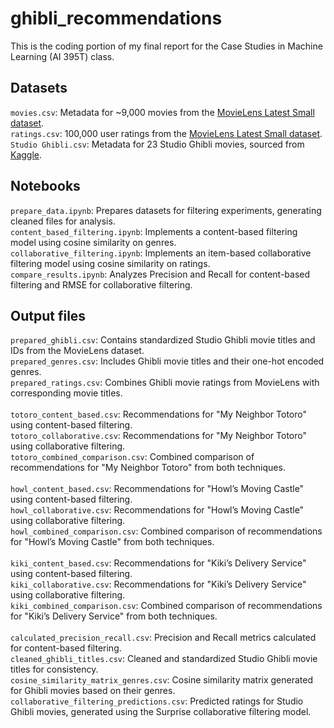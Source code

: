 # ghibli_recommendations
This is the coding portion of my final report for the Case Studies in Machine Learning (AI 395T) class.

## Datasets <br/> 
`movies.csv`: Metadata for ~9,000 movies from the [MovieLens Latest Small dataset](https://grouplens.org/datasets/movielens/).<br/>
`ratings.csv`: 100,000 user ratings from the [MovieLens Latest Small dataset](https://grouplens.org/datasets/movielens/).<br/>
`Studio Ghibli.csv`: Metadata for 23 Studio Ghibli movies, sourced from [Kaggle](https://www.kaggle.com/datasets/shruthiiiee/studio-ghibli-dataset).<br/>

## Notebooks <br/>
`prepare_data.ipynb`: Prepares datasets for filtering experiments, generating cleaned files for analysis.<br/>
`content_based_filtering.ipynb`: Implements a content-based filtering model using cosine similarity on genres.<br/>
`collaborative_filtering.ipynb`: Implements an item-based collaborative filtering model using cosine similarity on ratings.<br/>
`compare_results.ipynb`: Analyzes Precision and Recall for content-based filtering and RMSE for collaborative filtering.<br/>

## Output files
`prepared_ghibli.csv`: Contains standardized Studio Ghibli movie titles and IDs from the MovieLens dataset.<br/>
`prepared_genres.csv`: Includes Ghibli movie titles and their one-hot encoded genres.<br/>
`prepared_ratings.csv`: Combines Ghibli movie ratings from MovieLens with corresponding movie titles.<br/>
<br/>
`totoro_content_based.csv`: Recommendations for "My Neighbor Totoro" using content-based filtering.<br/>
`totoro_collaborative.csv`: Recommendations for "My Neighbor Totoro" using collaborative filtering.<br/>
`totoro_combined_comparison.csv`: Combined comparison of recommendations for "My Neighbor Totoro" from both techniques.<br/>
<br/>
`howl_content_based.csv`: Recommendations for "Howl’s Moving Castle" using content-based filtering.<br/>
`howl_collaborative.csv`: Recommendations for "Howl’s Moving Castle" using collaborative filtering.<br/>
`howl_combined_comparison.csv`: Combined comparison of recommendations for "Howl’s Moving Castle" from both techniques.<br/>
<br/>
`kiki_content_based.csv`: Recommendations for "Kiki’s Delivery Service" using content-based filtering.<br/>
`kiki_collaborative.csv`: Recommendations for "Kiki’s Delivery Service" using collaborative filtering.<br/>
`kiki_combined_comparison.csv`: Combined comparison of recommendations for "Kiki’s Delivery Service" from both techniques.<br/>
<br/>
`calculated_precision_recall.csv`: Precision and Recall metrics calculated for content-based filtering.<br/>
`cleaned_ghibli_titles.csv`: Cleaned and standardized Studio Ghibli movie titles for consistency.<br/>
`cosine_similarity_matrix_genres.csv`: Cosine similarity matrix generated for Ghibli movies based on their genres.<br/>
`collaborative_filtering_predictions.csv`: Predicted ratings for Studio Ghibli movies, generated using the Surprise collaborative filtering model.



